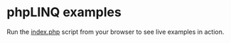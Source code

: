 # phpLINQ examples

Run the [index.php](https://github.com/mkloubert/phpLINQ/blob/master/examples/index.php) script from your browser to see live examples in action.
